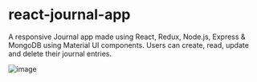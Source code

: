# react-journal-app

A responsive Journal app made using React, Redux, Node.js, Express & MongoDB using Material UI components. Users can create, read, update and delete their journal entries.

![image](https://user-images.githubusercontent.com/45437363/194680841-c8a9dea8-635d-4151-b602-1d541664d2e8.png)
